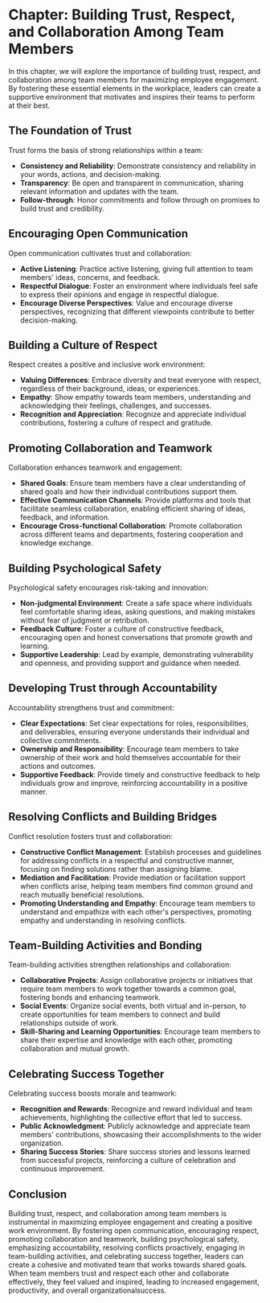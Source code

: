 Chapter: Building Trust, Respect, and Collaboration Among Team Members
======================================================================

In this chapter, we will explore the importance of building trust, respect, and collaboration among team members for maximizing employee engagement. By fostering these essential elements in the workplace, leaders can create a supportive environment that motivates and inspires their teams to perform at their best.

The Foundation of Trust
-----------------------

Trust forms the basis of strong relationships within a team:

* **Consistency and Reliability**: Demonstrate consistency and reliability in your words, actions, and decision-making.
* **Transparency**: Be open and transparent in communication, sharing relevant information and updates with the team.
* **Follow-through**: Honor commitments and follow through on promises to build trust and credibility.

Encouraging Open Communication
------------------------------

Open communication cultivates trust and collaboration:

* **Active Listening**: Practice active listening, giving full attention to team members' ideas, concerns, and feedback.
* **Respectful Dialogue**: Foster an environment where individuals feel safe to express their opinions and engage in respectful dialogue.
* **Encourage Diverse Perspectives**: Value and encourage diverse perspectives, recognizing that different viewpoints contribute to better decision-making.

Building a Culture of Respect
-----------------------------

Respect creates a positive and inclusive work environment:

* **Valuing Differences**: Embrace diversity and treat everyone with respect, regardless of their background, ideas, or experiences.
* **Empathy**: Show empathy towards team members, understanding and acknowledging their feelings, challenges, and successes.
* **Recognition and Appreciation**: Recognize and appreciate individual contributions, fostering a culture of respect and gratitude.

Promoting Collaboration and Teamwork
------------------------------------

Collaboration enhances teamwork and engagement:

* **Shared Goals**: Ensure team members have a clear understanding of shared goals and how their individual contributions support them.
* **Effective Communication Channels**: Provide platforms and tools that facilitate seamless collaboration, enabling efficient sharing of ideas, feedback, and information.
* **Encourage Cross-functional Collaboration**: Promote collaboration across different teams and departments, fostering cooperation and knowledge exchange.

Building Psychological Safety
-----------------------------

Psychological safety encourages risk-taking and innovation:

* **Non-judgmental Environment**: Create a safe space where individuals feel comfortable sharing ideas, asking questions, and making mistakes without fear of judgment or retribution.
* **Feedback Culture**: Foster a culture of constructive feedback, encouraging open and honest conversations that promote growth and learning.
* **Supportive Leadership**: Lead by example, demonstrating vulnerability and openness, and providing support and guidance when needed.

Developing Trust through Accountability
---------------------------------------

Accountability strengthens trust and commitment:

* **Clear Expectations**: Set clear expectations for roles, responsibilities, and deliverables, ensuring everyone understands their individual and collective commitments.
* **Ownership and Responsibility**: Encourage team members to take ownership of their work and hold themselves accountable for their actions and outcomes.
* **Supportive Feedback**: Provide timely and constructive feedback to help individuals grow and improve, reinforcing accountability in a positive manner.

Resolving Conflicts and Building Bridges
----------------------------------------

Conflict resolution fosters trust and collaboration:

* **Constructive Conflict Management**: Establish processes and guidelines for addressing conflicts in a respectful and constructive manner, focusing on finding solutions rather than assigning blame.
* **Mediation and Facilitation**: Provide mediation or facilitation support when conflicts arise, helping team members find common ground and reach mutually beneficial resolutions.
* **Promoting Understanding and Empathy**: Encourage team members to understand and empathize with each other's perspectives, promoting empathy and understanding in resolving conflicts.

Team-Building Activities and Bonding
------------------------------------

Team-building activities strengthen relationships and collaboration:

* **Collaborative Projects**: Assign collaborative projects or initiatives that require team members to work together towards a common goal, fostering bonds and enhancing teamwork.
* **Social Events**: Organize social events, both virtual and in-person, to create opportunities for team members to connect and build relationships outside of work.
* **Skill-Sharing and Learning Opportunities**: Encourage team members to share their expertise and knowledge with each other, promoting collaboration and mutual growth.

Celebrating Success Together
----------------------------

Celebrating success boosts morale and teamwork:

* **Recognition and Rewards**: Recognize and reward individual and team achievements, highlighting the collective effort that led to success.
* **Public Acknowledgment**: Publicly acknowledge and appreciate team members' contributions, showcasing their accomplishments to the wider organization.
* **Sharing Success Stories**: Share success stories and lessons learned from successful projects, reinforcing a culture of celebration and continuous improvement.

Conclusion
----------

Building trust, respect, and collaboration among team members is instrumental in maximizing employee engagement and creating a positive work environment. By fostering open communication, encouraging respect, promoting collaboration and teamwork, building psychological safety, emphasizing accountability, resolving conflicts proactively, engaging in team-building activities, and celebrating success together, leaders can create a cohesive and motivated team that works towards shared goals. When team members trust and respect each other and collaborate effectively, they feel valued and inspired, leading to increased engagement, productivity, and overall organizationalsuccess.
